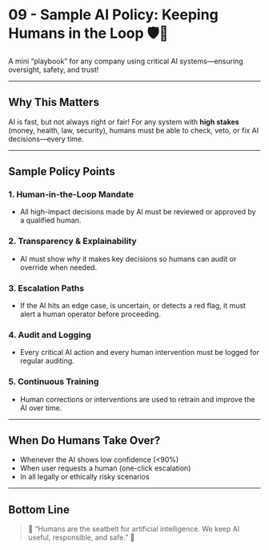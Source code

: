 # 09 - Sample AI Policy: Keeping Humans in the Loop 🛡️🤖

A mini “playbook” for any company using critical AI systems—ensuring oversight, safety, and trust!

---

## Why This Matters

AI is fast, but not always right or fair! For any system with **high stakes** (money, health, law, security), humans must be able to check, veto, or fix AI decisions—every time.

---

## Sample Policy Points

### 1. Human-in-the-Loop Mandate

- All high-impact decisions made by AI must be reviewed or approved by a qualified human.

### 2. Transparency & Explainability

- AI must show *why* it makes key decisions so humans can audit or override when needed.

### 3. Escalation Paths

- If the AI hits an edge case, is uncertain, or detects a red flag, it must alert a human operator before proceeding.

### 4. Audit and Logging

- Every critical AI action and every human intervention must be logged for regular auditing.

### 5. Continuous Training

- Human corrections or interventions are used to retrain and improve the AI over time.

---

## When Do Humans Take Over?

- Whenever the AI shows low confidence (<90%)
- When user requests a human (one-click escalation)
- In all legally or ethically risky scenarios

---

## Bottom Line

> 🚦 “Humans are the seatbelt for artificial intelligence. We keep AI useful, responsible, and safe.” 🚦
